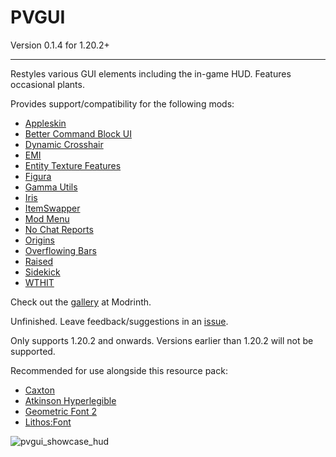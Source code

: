 # PVGUI

Version 0.1.4 for 1.20.2+

---

Restyles various GUI elements including the in-game HUD. Features occasional plants.

Provides support/compatibility for the following mods:
- [Appleskin](https://modrinth.com/mod/appleskin)
- [Better Command Block UI](https://modrinth.com/mod/bettercommandblockui)
- [Dynamic Crosshair](https://modrinth.com/mod/dynamiccrosshair)
- [EMI](https://modrinth.com/mod/emi)
- [Entity Texture Features](https://modrinth.com/mod/entitytexturefeatures)
- [Figura](https://modrinth.com/mod/figura)
- [Gamma Utils](https://modrinth.com/mod/gamma-utils)
- [Iris](https://modrinth.com/mod/iris)
- [ItemSwapper](https://modrinth.com/plugin/itemswapper)
- [Mod Menu](https://modrinth.com/mod/modmenu)
- [No Chat Reports](https://modrinth.com/mod/no-chat-reports)
- [Origins](https://modrinth.com/mod/origins)
- [Overflowing Bars](https://modrinth.com/mod/overflowing-bars)
- [Raised](https://modrinth.com/mod/raised)
- [Sidekick](https://modrinth.com/plugin/sidekick)
- [WTHIT](https://modrinth.com/mod/wthit)

Check out the [gallery](https://modrinth.com/resourcepack/pvgui/gallery) at Modrinth.

Unfinished. Leave feedback/suggestions in an [issue](https://github.com/PencilVoid/PVGUI/issues).

Only supports 1.20.2 and onwards. Versions earlier than 1.20.2 will not be supported.

Recommended for use alongside this resource pack:
- [Caxton](https://modrinth.com/mod/caxton)
- [Atkinson Hyperlegible](https://modrinth.com/resourcepack/atkinson-hyperlegible)
- [Geometric Font 2](https://modrinth.com/resourcepack/geometric-font-2)
- [Lithos:Font](https://modrinth.com/resourcepack/lithosfont)

![pvgui_showcase_hud](https://github.com/user-attachments/assets/28cf4f3e-0275-4eac-857d-fd3232a6a5bb)
